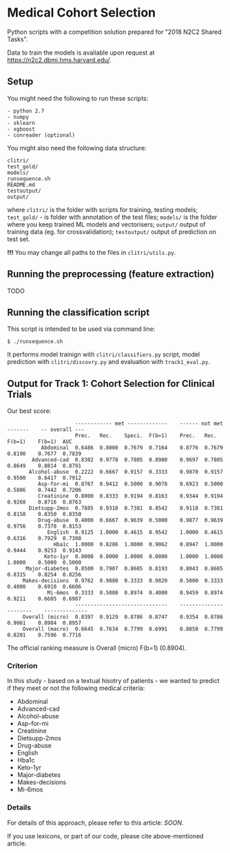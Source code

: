 # Medical Cohort Selection
Python scripts with a competition solution prepared for "2018 N2C2 Shared Tasks".

Data to train the models is available upon request at https://n2c2.dbmi.hms.harvard.edu/.

## Setup

You might need the following to run these scripts:
```
- python 2.7
- numpy
- sklearn
- xgboost
- conreader (optional)
```
You might also need the following data structure:

```
clitri/
test_gold/
models/
runsequence.sh
README.md 
testoutput/
output/
```

where `clitri/` is the folder with scripts for training, testing models; `test_gold/` - is folder with annotation of the test files; `models/` is the folder where you keep trained ML models and vectorisers; `output/` output of training data (eg. for crossvalidation); `testoutput/` output of prediction on test set.


**!!!** You may change all paths to the files in `clitri/utils.py`.

## Running the preprocessing (feature extraction)

TODO

## Running the classification script

This script is intended to be used via command line:
```shell
$ ./runsequence.sh
```

It performs model trainign with `clitri/classifiers.py` script, model prediction with `clitri/discovry.py` and evaluation with 
`track1_eval.py`.

## Output for Track 1: Cohort Selection for Clinical Trials

Our best score:

```
                      ------------ met -------------    ------ not met -------    -- overall ---
                      Prec.   Rec.    Speci.  F(b=1)    Prec.   Rec.    F(b=1)    F(b=1)  AUC   
           Abdominal  0.6486  0.8000  0.7679  0.7164    0.8776  0.7679  0.8190    0.7677  0.7839
        Advanced-cad  0.8302  0.9778  0.7805  0.8980    0.9697  0.7805  0.8649    0.8814  0.8791
       Alcohol-abuse  0.2222  0.6667  0.9157  0.3333    0.9870  0.9157  0.9500    0.6417  0.7912
          Asp-for-mi  0.8767  0.9412  0.5000  0.9078    0.6923  0.5000  0.5806    0.7442  0.7206
          Creatinine  0.8000  0.8333  0.9194  0.8163    0.9344  0.9194  0.9268    0.8716  0.8763
       Dietsupp-2mos  0.7885  0.9318  0.7381  0.8542    0.9118  0.7381  0.8158    0.8350  0.8350
          Drug-abuse  0.4000  0.6667  0.9639  0.5000    0.9877  0.9639  0.9756    0.7378  0.8153
             English  0.9125  1.0000  0.4615  0.9542    1.0000  0.4615  0.6316    0.7929  0.7308
               Hba1c  1.0000  0.8286  1.0000  0.9062    0.8947  1.0000  0.9444    0.9253  0.9143
            Keto-1yr  0.0000  0.0000  1.0000  0.0000    1.0000  1.0000  1.0000    0.5000  0.5000
      Major-diabetes  0.8500  0.7907  0.8605  0.8193    0.8043  0.8605  0.8315    0.8254  0.8256
     Makes-decisions  0.9762  0.9880  0.3333  0.9820    0.5000  0.3333  0.4000    0.6910  0.6606
             Mi-6mos  0.3333  0.5000  0.8974  0.4000    0.9459  0.8974  0.9211    0.6605  0.6987
                      ------------------------------    ----------------------    --------------
     Overall (micro)  0.8397  0.9129  0.8786  0.8747    0.9354  0.8786  0.9061    0.8904  0.8957
     Overall (macro)  0.6645  0.7634  0.7799  0.6991    0.8850  0.7799  0.8201    0.7596  0.7716

```

The official ranking measure is Overall (micro) F(b=1) (0.8904).

### Criterion

In this study - based on a textual hisotry of patients - we wanted to predict if they meet or not the following medical criteria:

- Abdominal
- Advanced-cad
- Alcohol-abuse
- Asp-for-mi
- Creatinine
- Dietsupp-2mos
- Drug-abuse
- English
- Hba1c
- Keto-1yr
- Major-diabetes
- Makes-decisions
- Mi-6mos

### Details

For details of this approach, please refer to this article: *SOON*.

If you use lexicons, or part of our code, please cite above-mentioned article.
